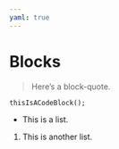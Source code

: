 ```yaml
---
yaml: true
---
```


# Blocks

> Here’s a block-quote.


    thisIsACodeBlock();

*   This is a list.

<!--  -->

1.  This is another list.
